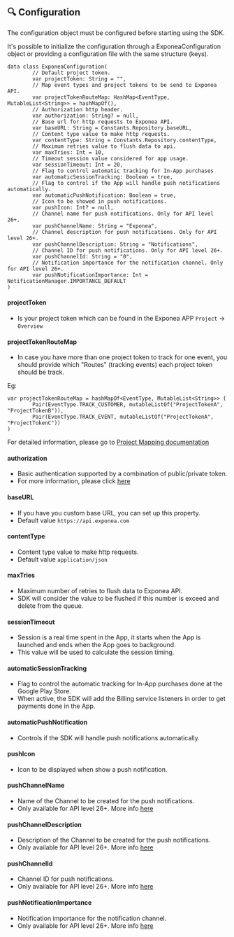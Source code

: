 ## 🔍 Configuration

The configuration object must be configured before starting using the SDK.

It's possible to initialize the configuration through a ExponeaConfiguration object or providing a configuration file with the same structure (keys).

```
data class ExponeaConfiguration(
        // Default project token.
        var projectToken: String = "",
        // Map event types and project tokens to be send to Exponea API.
        var projectTokenRouteMap: HashMap<EventType, MutableList<String>> = hashMapOf(),
        // Authorization http header.
        var authorization: String? = null,
        // Base url for http requests to Exponea API.
        var baseURL: String = Constants.Repository.baseURL,
        // Content type value to make http requests.
        var contentType: String = Constants.Repository.contentType,
        // Maximum retries value to flush data to api.
        var maxTries: Int = 10,
        // Timeout session value considered for app usage.
        var sessionTimeout: Int = 20,
        // Flag to control automatic tracking for In-App purchases
        var automaticSessionTracking: Boolean = true,
        // Flag to control if the App will handle push notifications automatically.
        var automaticPushNotification: Boolean = true,
        // Icon to be showed in push notifications.
        var pushIcon: Int? = null,
        // Channel name for push notifications. Only for API level 26+.
        var pushChannelName: String = "Exponea",
        // Channel description for push notifications. Only for API level 26+.
        var pushChannelDescription: String = "Notifications",
        // Channel ID for push notifications. Only for API level 26+.
        var pushChannelId: String = "0",
        // Notification importance for the notification channel. Only for API level 26+.
        var pushNotificationImportance: Int = NotificationManager.IMPORTANCE_DEFAULT
)
```
#### projectToken

* Is your project token which can be found in the Exponea APP ```Project``` -> ```Overview```

#### projectTokenRouteMap

* In case you have more than one project token to track for one event, you should provide which "Routes" (tracking events) each project token should be track.

Eg:

```
var projectTokenRouteMap = hashMapOf<EventType, MutableList<String>> (
        Pair(EventType.TRACK_CUSTOMER, mutableListOf("ProjectTokenA", "ProjectTokenB")),
        Pair(EventType.TRACK_EVENT, mutableListOf("ProjectTokenA", "ProjectTokenC"))
)
```

For detailed information, please go to [Project Mapping documentation](../Documentation/PROJECT_MAPPING.md)

#### authorization

* Basic authentication supported by a combination of public/private token. 
* For more information, please click [here](https://developers.exponea.com/v2/reference#basic-authentication)

#### baseURL

* If you have you custom base URL, you can set up this property.
* Default value `https://api.exponea.com`

#### contentType

* Content type value to make http requests. 
* Default value `application/json`

#### maxTries

* Maximum number of retries to flush data to Exponea API. 
* SDK will consider the value to be flushed if this number is exceed and delete from the queue.
 
#### sessionTimeout

* Session is a real time spent in the App, it starts when the App is launched and ends when the App goes to background. 
* This value will be used to calculate the session timing.
 
#### automaticSessionTracking
 
* Flag to control the automatic tracking for In-App purchases done at the Google Play Store. 
* When active, the SDK will add the Billing service listeners in order to get payments done in the App.

#### automaticPushNotification

* Controls if the SDK will handle push notifications automatically.

#### pushIcon

* Icon to be displayed when show a push notification.

#### pushChannelName

* Name of the Channel to be created for the push notifications. 
* Only available for API level 26+. More info [here](https://developer.android.com/training/notify-user/channels)

#### pushChannelDescription

* Description of the Channel to be created for the push notifications.
* Only available for API level 26+. More info [here](https://developer.android.com/training/notify-user/channels)

#### pushChannelId

* Channel ID for push notifications. 
* Only available for API level 26+. More info [here](https://developer.android.com/training/notify-user/channels)

#### pushNotificationImportance

* Notification importance for the notification channel.
* Only available for API level 26+. More info [here](https://developer.android.com/training/notify-user/channels) 